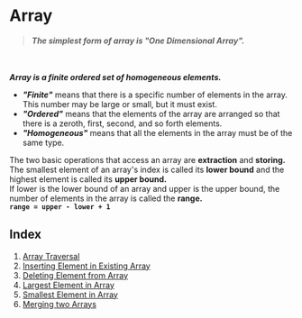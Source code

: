 # Array
> ***The simplest form of array is "One Dimensional Array".***

<br><br>
***Array is a finite ordered set of homogeneous elements.***
* ***"Finite"*** means that there is a specific number of elements in the array. This number may be large or small, but it must exist.
* ***"Ordered"*** means that the elements of the array are arranged so that there is a zeroth, first, second, and so forth elements.
* ***"Homogeneous"*** means that all the elements in the array must be of the same type.

The two basic operations that access an array are **extraction** and **storing.** <br>
The smallest element of an array's index is called its **lower bound** and the highest element is called its **upper bound.** <br>
If lower is the lower bound of an array and upper is the upper bound, the number of elements in the array is called the **range.** <br>
**`range = upper - lower + 1`**

## Index
1. [Array Traversal](https://github.com/bishtanuj/dataStructure/tree/main/Array/Array%20Traversal)
2. [Inserting Element in Existing Array](https://github.com/bishtanuj/dataStructure/tree/main/Array/Inserting%20Element%20in%20Existing%20Array)
3. [Deleting Element from Array](https://github.com/bishtanuj/dataStructure/tree/main/Array/Deleting%20Element%20from%20Array)
4. [Largest Element in Array](https://github.com/bishtanuj/dataStructure/tree/main/Array/Largest%20Element%20in%20Array)
5. [Smallest Element in Array](/tree/main/Array/Smallest%20Element%20In%20Array)
6. [Merging two Arrays]()

